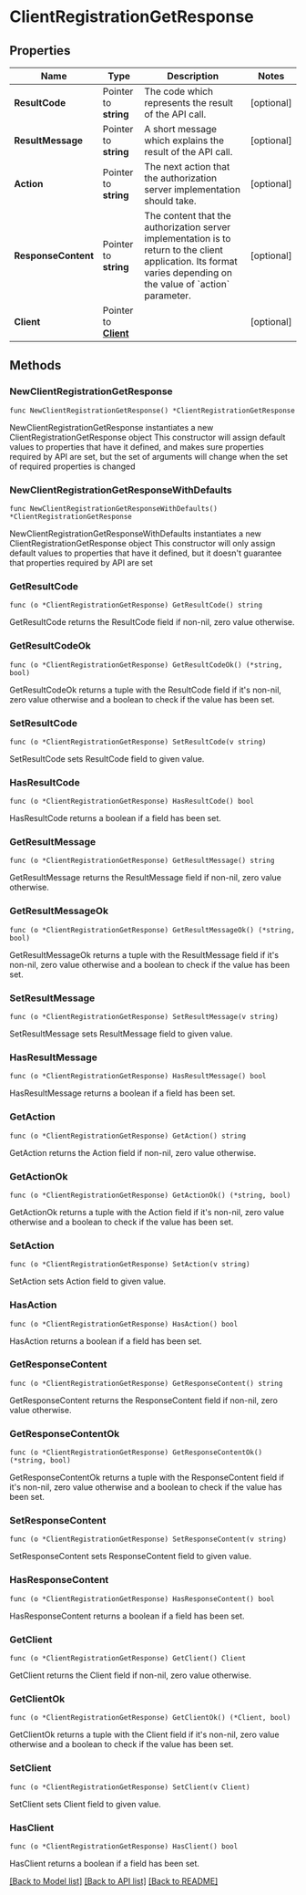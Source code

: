 # ClientRegistrationGetResponse

## Properties

Name | Type | Description | Notes
------------ | ------------- | ------------- | -------------
**ResultCode** | Pointer to **string** | The code which represents the result of the API call. | [optional] 
**ResultMessage** | Pointer to **string** | A short message which explains the result of the API call. | [optional] 
**Action** | Pointer to **string** | The next action that the authorization server implementation should take.  | [optional] 
**ResponseContent** | Pointer to **string** | The content that the authorization server implementation is to return to the client application. Its format varies depending on the value of &#x60;action&#x60; parameter.  | [optional] 
**Client** | Pointer to [**Client**](Client.md) |  | [optional] 

## Methods

### NewClientRegistrationGetResponse

`func NewClientRegistrationGetResponse() *ClientRegistrationGetResponse`

NewClientRegistrationGetResponse instantiates a new ClientRegistrationGetResponse object
This constructor will assign default values to properties that have it defined,
and makes sure properties required by API are set, but the set of arguments
will change when the set of required properties is changed

### NewClientRegistrationGetResponseWithDefaults

`func NewClientRegistrationGetResponseWithDefaults() *ClientRegistrationGetResponse`

NewClientRegistrationGetResponseWithDefaults instantiates a new ClientRegistrationGetResponse object
This constructor will only assign default values to properties that have it defined,
but it doesn't guarantee that properties required by API are set

### GetResultCode

`func (o *ClientRegistrationGetResponse) GetResultCode() string`

GetResultCode returns the ResultCode field if non-nil, zero value otherwise.

### GetResultCodeOk

`func (o *ClientRegistrationGetResponse) GetResultCodeOk() (*string, bool)`

GetResultCodeOk returns a tuple with the ResultCode field if it's non-nil, zero value otherwise
and a boolean to check if the value has been set.

### SetResultCode

`func (o *ClientRegistrationGetResponse) SetResultCode(v string)`

SetResultCode sets ResultCode field to given value.

### HasResultCode

`func (o *ClientRegistrationGetResponse) HasResultCode() bool`

HasResultCode returns a boolean if a field has been set.

### GetResultMessage

`func (o *ClientRegistrationGetResponse) GetResultMessage() string`

GetResultMessage returns the ResultMessage field if non-nil, zero value otherwise.

### GetResultMessageOk

`func (o *ClientRegistrationGetResponse) GetResultMessageOk() (*string, bool)`

GetResultMessageOk returns a tuple with the ResultMessage field if it's non-nil, zero value otherwise
and a boolean to check if the value has been set.

### SetResultMessage

`func (o *ClientRegistrationGetResponse) SetResultMessage(v string)`

SetResultMessage sets ResultMessage field to given value.

### HasResultMessage

`func (o *ClientRegistrationGetResponse) HasResultMessage() bool`

HasResultMessage returns a boolean if a field has been set.

### GetAction

`func (o *ClientRegistrationGetResponse) GetAction() string`

GetAction returns the Action field if non-nil, zero value otherwise.

### GetActionOk

`func (o *ClientRegistrationGetResponse) GetActionOk() (*string, bool)`

GetActionOk returns a tuple with the Action field if it's non-nil, zero value otherwise
and a boolean to check if the value has been set.

### SetAction

`func (o *ClientRegistrationGetResponse) SetAction(v string)`

SetAction sets Action field to given value.

### HasAction

`func (o *ClientRegistrationGetResponse) HasAction() bool`

HasAction returns a boolean if a field has been set.

### GetResponseContent

`func (o *ClientRegistrationGetResponse) GetResponseContent() string`

GetResponseContent returns the ResponseContent field if non-nil, zero value otherwise.

### GetResponseContentOk

`func (o *ClientRegistrationGetResponse) GetResponseContentOk() (*string, bool)`

GetResponseContentOk returns a tuple with the ResponseContent field if it's non-nil, zero value otherwise
and a boolean to check if the value has been set.

### SetResponseContent

`func (o *ClientRegistrationGetResponse) SetResponseContent(v string)`

SetResponseContent sets ResponseContent field to given value.

### HasResponseContent

`func (o *ClientRegistrationGetResponse) HasResponseContent() bool`

HasResponseContent returns a boolean if a field has been set.

### GetClient

`func (o *ClientRegistrationGetResponse) GetClient() Client`

GetClient returns the Client field if non-nil, zero value otherwise.

### GetClientOk

`func (o *ClientRegistrationGetResponse) GetClientOk() (*Client, bool)`

GetClientOk returns a tuple with the Client field if it's non-nil, zero value otherwise
and a boolean to check if the value has been set.

### SetClient

`func (o *ClientRegistrationGetResponse) SetClient(v Client)`

SetClient sets Client field to given value.

### HasClient

`func (o *ClientRegistrationGetResponse) HasClient() bool`

HasClient returns a boolean if a field has been set.


[[Back to Model list]](../README.md#documentation-for-models) [[Back to API list]](../README.md#documentation-for-api-endpoints) [[Back to README]](../README.md)


